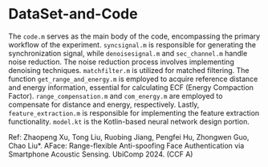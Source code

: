 # DataSet-and-Code
The `code.m` serves as the main body of the code, encompassing the primary workflow of the experiment. `syncsignal.m` is responsible for generating the synchronization signal, while `denoisesignal.m` and `sec_channel.m` handle noise reduction. The noise reduction process involves implementing denoising techniques. `matchfilter.m` is utilized for matched filtering. The function `get_range_and_energy.m` is employed to acquire reference distance and energy information, essential for calculating ECF (Energy Compaction Factor). `range_compensation.m` and `com_energy.m` are employed to compensate for distance and energy, respectively. Lastly, `feature_extraction.m` is responsible for implementing the feature extraction functionality. `model.kt` is the Kotlin-based neural network design portion.

Ref: Zhaopeng Xu, Tong Liu, Ruobing Jiang, Pengfei Hu, Zhongwen Guo, Chao Liu*. AFace: Range-flexible Anti-spoofing Face Authentication via Smartphone Acoustic Sensing. UbiComp 2024. (CCF A) 
